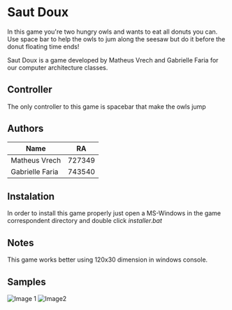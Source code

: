 # Saut Doux
In this game you're two hungry owls and wants to eat all donuts you can. Use space bar to help the owls to jum along the seesaw but do it before the donut floating time ends!

Saut Doux is a game developed by Matheus Vrech and Gabrielle Faria for our computer architecture classes.
## Controller

The only controller to this game is spacebar that make the owls jump
## Authors
|Name|RA|
|--|--|
|Matheus Vrech|727349|
|Gabrielle Faria|743540|



## Instalation
In order to install this game properly just open a MS-Windows in the game correspondent directory and double click *installer.bat*

## Notes
This game works better using 120x30 dimension in windows console.

## Samples
![Image 1](https://github.com/whoismath/sautdoux/blob/master/images/Capture2.png)
![Image2](https://github.com/whoismath/sautdoux/blob/master/images/Capture4.png)

